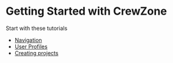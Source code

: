 
# Getting Started with CrewZone

Start with these tutorials

* [Navigation](./navigation/index.md)
* [User Profiles](./gettingstarted/userprofiles/index.md)
* [Creating projects](./projects/index.md)
